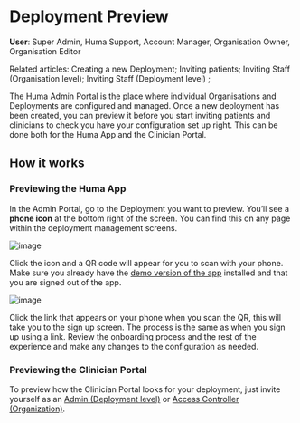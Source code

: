 # Deployment Preview
**User**: Super Admin, Huma Support, Account Manager, Organisation Owner, Organisation Editor

Related articles: Creating a new Deployment; Inviting patients; Inviting Staff (Organisation level); Inviting Staff (Deployment level) ;

The Huma Admin Portal is the place where individual Organisations and Deployments are configured and managed. Once a new deployment has been created, you can preview it before you start inviting patients and clinicians to check you have your configuration set up right.
This can be done both for the Huma App and the Clinician Portal. 
## How it works
### Previewing the Huma App​
In the Admin Portal, go to the Deployment you want to preview. You’ll see a **phone icon** at the bottom right of the screen. You can find this on any page within the deployment management screens.

![image](https://user-images.githubusercontent.com/110832367/183865051-6cb9e544-f440-425c-93ce-75f5192c185f.png)

Click the icon and a QR code will appear for you to scan with your phone. Make sure you already have the [demo version of the app](https://humatherapeutics.atlassian.net/wiki/spaces/HUM/pages/2155413529/.RPM+-+Patient+App+and+Clinician+Portal+Demo) installed and that you are signed out of the app.

![image](https://user-images.githubusercontent.com/110832367/183865141-16c5aaaf-12b6-4985-a895-e6e56743372d.png)

Click the link that appears on your phone when you scan the QR, this will take you to the sign up screen. The process is the same as when you sign up using a link.
Review the onboarding process and the rest of the experience and make any changes to the configuration as needed.
### Previewing the Clinician Portal
To preview how the Clinician Portal looks for your deployment, just invite yourself as an [Admin (Deployment level)]() or [Access Controller (Organization)](). 
